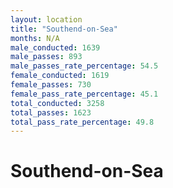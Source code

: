 ```yaml
---
layout: location
title: "Southend-on-Sea"
months: N/A
male_conducted: 1639
male_passes: 893
male_passes_rate_percentage: 54.5
female_conducted: 1619
female_passes: 730
female_pass_rate_percentage: 45.1
total_conducted: 3258
total_passes: 1623
total_pass_rate_percentage: 49.8
---
```


# Southend-on-Sea
